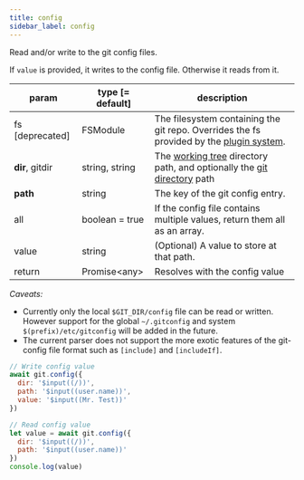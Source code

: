 ```yaml
---
title: config
sidebar_label: config
---
```


Read and/or write to the git config files.

If `value` is provided, it writes to the config file. Otherwise it reads from it.

| param           | type [= default] | description                                                                                                    |
| --------------- | ---------------- | -------------------------------------------------------------------------------------------------------------- |
| fs [deprecated] | FSModule         | The filesystem containing the git repo. Overrides the fs provided by the [plugin system](./plugin_fs.md).      |
| **dir**, gitdir | string, string   | The [working tree](dir-vs-gitdir.md) directory path, and optionally the [git directory](dir-vs-gitdir.md) path |
| **path**        | string           | The key of the git config entry.                                                                               |
| all             | boolean = true   | If the config file contains multiple values, return them all as an array.                                      |
| value           | string           | (Optional) A value to store at that path.                                                                      |
| return          | Promise\<any\>   | Resolves with the config value                                                                                 |

*Caveats:*
- Currently only the local `$GIT_DIR/config` file can be read or written. However support for the global `~/.gitconfig` and system `$(prefix)/etc/gitconfig` will be added in the future.
- The current parser does not support the more exotic features of the git-config file format such as `[include]` and `[includeIf]`.

```js live
// Write config value
await git.config({
  dir: '$input((/))',
  path: '$input((user.name))',
  value: '$input((Mr. Test))'
})

// Read config value
let value = await git.config({
  dir: '$input((/))',
  path: '$input((user.name))'
})
console.log(value)
```